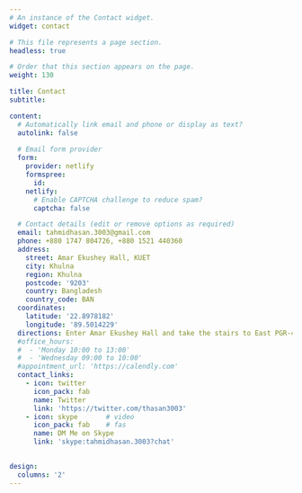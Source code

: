 ```yaml
---
# An instance of the Contact widget.
widget: contact

# This file represents a page section.
headless: true

# Order that this section appears on the page.
weight: 130

title: Contact
subtitle:

content:
  # Automatically link email and phone or display as text?
  autolink: false
  
  # Email form provider
  form:
    provider: netlify
    formspree:
      id:
    netlify:
      # Enable CAPTCHA challenge to reduce spam?
      captcha: false

  # Contact details (edit or remove options as required)
  email: tahmidhasan.3003@gmail.com
  phone: +880 1747 804726, +880 1521 440360
  address:
    street: Amar Ekushey Hall, KUET
    city: Khulna
    region: Khulna
    postcode: '9203'
    country: Bangladesh
    country_code: BAN
  coordinates:
    latitude: '22.8978182'
    longitude: '89.5014229'
  directions: Enter Amar Ekushey Hall and take the stairs to East PGR-4 on Floor 2
  #office_hours:
  #  - 'Monday 10:00 to 13:00'
  #  - 'Wednesday 09:00 to 10:00'
  #appointment_url: 'https://calendly.com'
  contact_links:
    - icon: twitter
      icon_pack: fab
      name: Twitter
      link: 'https://twitter.com/thasan3003'
    - icon: skype       # video
      icon_pack: fab    # fas
      name: DM Me on Skype
      link: 'skype:tahmidhasan.3003?chat'
    

design:
  columns: '2'
---
```

